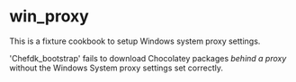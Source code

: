 # win_proxy

This is a fixture cookbook to setup Windows system proxy settings.

'Chefdk_bootstrap' fails to download Chocolatey packages _behind a proxy_ without the
Windows System proxy settings set correctly.
